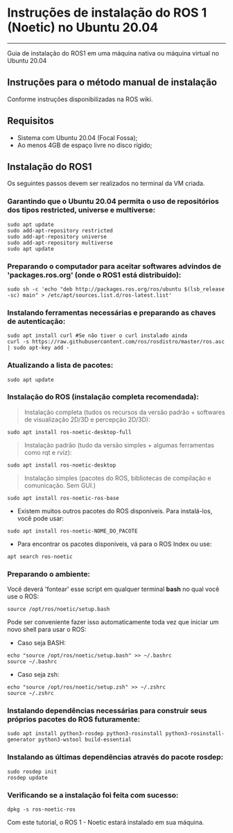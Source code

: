 # Instruções de instalação do ROS 1 (Noetic) no Ubuntu 20.04
---

Guia de instalação do ROS1 em uma máquina nativa ou máquina virtual no Ubuntu 20.04

## Instruções para o método manual de instalação

Conforme instruções disponibilizadas na ROS wiki.

## Requisitos

- Sistema com Ubuntu 20.04 (Focal Fossa);
- Ao menos 4GB de espaço livre no disco rígido;

## Instalação do ROS1

Os seguintes passos devem ser realizados no terminal da VM criada.

### Garantindo que o Ubuntu 20.04 permita o uso de repositórios dos tipos restricted, universe e multiverse:

```
sudo apt update
sudo add-apt-repository restricted
sudo add-apt-repository universe
sudo add-apt-repository multiverse
sudo apt update
```

### Preparando o computador para aceitar softwares advindos de 'packages.ros.org' (onde o ROS1 está distribuído):

```
sudo sh -c 'echo "deb http://packages.ros.org/ros/ubuntu $(lsb_release -sc) main" > /etc/apt/sources.list.d/ros-latest.list'
```

### Instalando ferramentas necessárias e preparando as chaves de autenticação:

```	
sudo apt install curl #Se não tiver o curl instalado ainda
curl -s https://raw.githubusercontent.com/ros/rosdistro/master/ros.asc | sudo apt-key add -
```

### Atualizando a lista de pacotes:

```	
sudo apt update
```

### Instalação do ROS (instalação completa recomendada):
	
> Instalação completa (tudos os recursos da versão padrão + softwares de visualização 2D/3D e percepção 2D/3D):

```	
sudo apt install ros-noetic-desktop-full
```

> Instalação padrão (tudo da versão simples + algumas ferramentas como rqt e rviz):

```
sudo apt install ros-noetic-desktop
```

> Instalação simples (pacotes do ROS, bibliotecas de compilação e comunicação. Sem GUI.)

```
sudo apt install ros-noetic-ros-base
```

* Existem muitos outros pacotes do ROS disponíveis. Para instalá-los, você pode usar:

```
sudo apt install ros-noetic-NOME_DO_PACOTE
```

* Para encontrar os pacotes disponíveis, vá para o ROS Index ou use:

```
apt search ros-noetic
```

### Preparando o ambiente:
	
Você deverá 'fontear' esse script em qualquer terminal **bash** no qual você use o ROS:

```
source /opt/ros/noetic/setup.bash
```

Pode ser conveniente fazer isso automaticamente toda vez que iniciar um novo shell para usar o ROS:

* Caso seja BASH:

```
echo "source /opt/ros/noetic/setup.bash" >> ~/.bashrc
source ~/.bashrc
```
		
* Caso seja zsh:

```
echo "source /opt/ros/noetic/setup.zsh" >> ~/.zshrc
source ~/.zshrc
```

### Instalando dependências necessárias para construir seus próprios pacotes do ROS futuramente:
	
```
sudo apt install python3-rosdep python3-rosinstall python3-rosinstall-generator python3-wstool build-essential
```

### Instalando as últimas dependências através do pacote rosdep:

```	
sudo rosdep init
rosdep update
```

### Verificando se a instalação foi feita com sucesso:

```	
dpkg -s ros-noetic-ros
```

Com este tutorial, o ROS 1 - Noetic estará instalado em sua máquina.